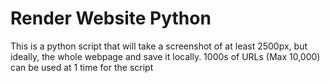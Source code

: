 # Render Website Python
 This is a python script that will take a screenshot of at least 2500px, but ideally, the whole webpage and save it locally. 1000s of URLs (Max 10,000) can be used at 1 time for the script
